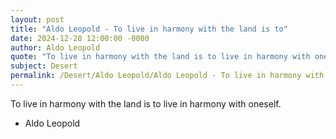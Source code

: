 ```yaml
---
layout: post
title: "Aldo Leopold - To live in harmony with the land is to"
date: 2024-12-28 12:00:00 -0000
author: Aldo Leopold
quote: "To live in harmony with the land is to live in harmony with oneself."
subject: Desert
permalink: /Desert/Aldo Leopold/Aldo Leopold - To live in harmony with the land is to
---
```


To live in harmony with the land is to live in harmony with oneself.

- Aldo Leopold
